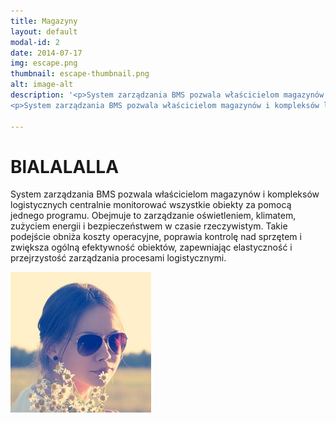 ```yaml
---
title: Magazyny
layout: default
modal-id: 2
date: 2014-07-17
img: escape.png
thumbnail: escape-thumbnail.png
alt: image-alt
description: '<p>System zarządzania BMS pozwala właścicielom magazynów i kompleksów logistycznych centralnie monitorować wszystkie obiekty za pomocą jednego programu. Obejmuje to zarządzanie oświetleniem, klimatem, zużyciem energii i bezpieczeństwem w czasie rzeczywistym. Takie podejście obniża koszty operacyjne, poprawia kontrolę nad sprzętem i zwiększa ogólną efektywność obiektów, zapewniając elastyczność i przejrzystość zarządzania procesami logistycznymi.</p>
<p>System zarządzania BMS pozwala właścicielom magazynów i kompleksów logistycznych centralnie monitorować wszystkie obiekty za pomocą jednego programu. Obejmuje to zarządzanie oświetleniem, klimatem, zużyciem energii i bezpieczeństwem w czasie rzeczywistym. Takie podejście obniża koszty operacyjne, poprawia kontrolę nad sprzętem i zwiększa ogólną efektywność obiektów, zapewniając elastyczność i przejrzystość zarządzania procesami logistycznymi.</p>'

---
```


# BlALALALLA

System zarządzania BMS pozwala właścicielom magazynów i kompleksów logistycznych centralnie monitorować wszystkie obiekty za pomocą jednego programu. Obejmuje to zarządzanie oświetleniem, klimatem, zużyciem energii i bezpieczeństwem w czasie rzeczywistym. Takie podejście obniża koszty operacyjne, poprawia kontrolę nad sprzętem i zwiększa ogólną efektywność obiektów, zapewniając elastyczność i przejrzystość zarządzania procesami logistycznymi.

![devka](/img/team/3.jpg "devka")





